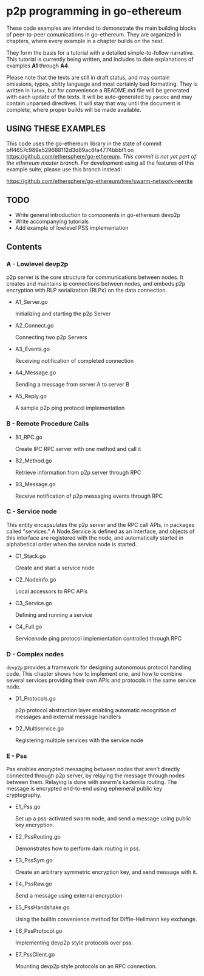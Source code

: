 # p2p programming in go-ethereum

These code examples are intended to demonstrate the main building blocks of peer-to-peer comunications in go-ethereum. They are organized in chapters, where every example in a chapter builds on the next.

They form the basis for a tutorial with a detailed simple-to-follow narrative. This tutorial is currently being written, and includes to date explanations of examples **A1** through **A4**.

Please note that the texts are still in draft status, and may contain omissions, typos, shitty language and most certainly bad formatting. They is written in `latex`, but for convenience a README.md file will be generated with each update of the texts. It will be auto-generated by `pandoc` and may contain unparsed directives. It will stay that way until the document is complete, where proper builds will be made available.

## USING THESE EXAMPLES

This code uses the go-ethereum library in the state of commit bff4657c989e529688112d3d89ac6fa4774bbbf1 on https://github.com/ethersphere/go-ethereum. _This commit is not yet part of the ethereum master branch._ For development using all the features of this example suite, please use this branch instead:

https://github.com/ethersphere/go-ethereum/tree/swarm-network-rewrite

## TODO

- Write general introduction to components in go-ethereum devp2p
- Write accompanying tutorials
- Add example of lowlevel PSS implementation

## Contents

### A - Lowlevel devp2p

p2p server is the core structure for communications between nodes. It creates and maintains ip connections between nodes, and embeds p2p encryption with RLP serialization (RLPx) on the data connection.

- A1_Server.go

  Initializing and starting the p2p Server

- A2_Connect.go

  Connecting two p2p Servers

- A3_Events.go

  Receiving notification of completed connection

- A4_Message.go

  Sending a message from server A to server B

- A5_Reply.go

  A sample p2p ping protocol implementation

### B - Remote Procedure Calls

- B1_RPC.go

  Create IPC RPC server with one method and call it

- B2_Method.go

  Retrieve information from p2p server through RPC

- B3_Message.go

  Receive notification of p2p messaging events through RPC

### C - Service node

This entity encapsulates the p2p server and the RPC call APIs, in packages called "services." A Node.Service is defined as an interface, and objects of this interface are registered with the node, and automatically started in alphabetical order when the service node is started.

- C1_Stack.go

  Create and start a service node

- C2_Nodeinfo.go

  Local accessors to RPC APIs

- C3_Service.go

  Defining and running a service

- C4_Full.go

  Servicenode ping protocol implementation controlled through RPC

### D - Complex nodes

`devp2p` provides a framework for designing autonomous protocol handling code. This chapter shows how to implement one, and how to combine several services providing their own APIs and protocols in the same service node.

- D1_Protocols.go

  p2p protocol abstraction layer enabling automatic recognition of messages and external message handlers

- D2_Multiservice.go

  Registering multiple services with the service node

### E - Pss

Pss enables encrypted messaging between nodes that aren't directly connected through p2p server, by relaying the message through nodes between them. Relaying is done with swarm's kademlia routing. The message is encrypted end-to-end using ephemeral public key cryptography.

- E1_Pss.go

  Set up a pss-activated swarm node, and send a message using public key encryption.

- E2_PssRouting.go

  Demonstrates how to perform dark routing in pss.

- E3_PssSym.go

  Create an arbitrary symmetric encryption key, and send message with it.

- E4_PssRaw.go

  Send a message using external encryption

- E5_PssHandshake.go

  Using the builtin convenience method for Diffie-Hellmann key exchange.

- E6_PssProtocol.go

  Implementing devp2p style protocols over pss.

- E7_PssClient.go

  Mounting devp2p style protocols on an RPC connection.
